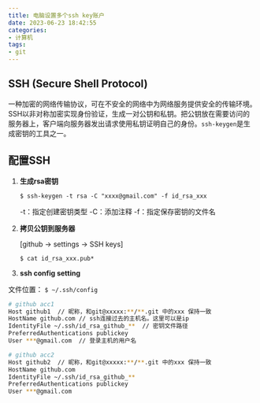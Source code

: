 ```yaml
---
title: 电脑设置多个ssh key账户
date: 2023-06-23 18:42:55
categories: 
- 计算机
tags: 
- git
---
```


## SSH (Secure Shell Protocol)

​	一种加密的网络传输协议，可在不安全的网络中为网络服务提供安全的传输环境。SSH以非对称加密实现身份验证，生成一对公钥和私钥。把公钥放在需要访问的服务器上，客户端向服务器发出请求使用私钥证明自己的身份。`ssh-keygen`是生成密钥的工具之一。

## 配置SSH

1. **生成rsa密钥**

   `$ ssh-keygen -t rsa -C "xxxx@gmail.com" -f id_rsa_xxx`

   -t：指定创建密钥类型
   -C：添加注释
   -f：指定保存密钥的文件名	

2. **拷贝公钥到服务器**

   [github -> settings -> SSH keys]

   `$ cat id_rsa_xxx.pub*`



3. **ssh config setting**

文件位置： `$ ~/.ssh/config`

```bash
# github acc1
Host github1  // 昵称，和git@xxxxx:**/**.git 中的xxx 保持一致
HostName github.com // ssh连接过去的主机名。这里可以是ip
IdentityFile ~/.ssh/id_rsa_github_**  // 密钥文件路径
PreferredAuthentications publickey
User ***@gmail.com  // 登录主机的用户名

# github acc2
Host github2  // 昵称，和git@xxxxx:**/**.git 中的xxx 保持一致
HostName github.com
IdentityFile ~/.ssh/id_rsa_github_**
PreferredAuthentications publickey
User ***@gmail.com
```

